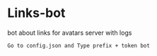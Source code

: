 # Links-bot
bot about links for avatars server with logs

`Go to config.json and Type prefix + token bot`
